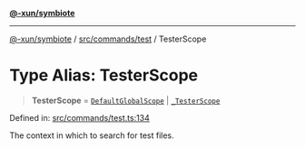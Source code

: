 [**@-xun/symbiote**](../../../../README.md)

***

[@-xun/symbiote](../../../../README.md) / [src/commands/test](../README.md) / TesterScope

# Type Alias: TesterScope

> **TesterScope** = [`DefaultGlobalScope`](../../../configure/enumerations/DefaultGlobalScope.md) \| [`_TesterScope`](../enumerations/TesterScope.md)

Defined in: [src/commands/test.ts:134](https://github.com/Xunnamius/symbiote/blob/d3ba681e901541a46f90d6c5430608fbfc28926c/src/commands/test.ts#L134)

The context in which to search for test files.
